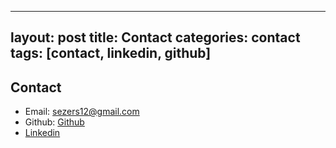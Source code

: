 
---
layout: post
title: Contact
categories: contact
tags: [contact, linkedin, github]
---

## Contact

* Email: sezers12@gmail.com
* Github: [Github](https://sena-sezer.github.io)
* [Linkedin](https://www.linkedin.com/in/sena-sezer-90a099168)
